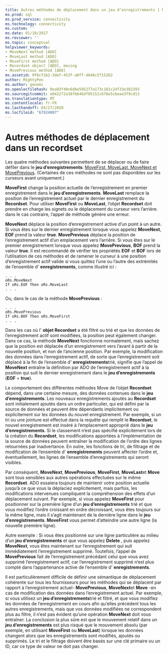 ```yaml
---
title: Autres méthodes de déplacement dans un jeu d’enregistrements | Microsoft Docs
ms.prod: sql
ms.prod_service: connectivity
ms.technology: connectivity
ms.custom: ''
ms.date: 01/19/2017
ms.reviewer: ''
ms.topic: conceptual
helpviewer_keywords:
- MoveNext method [ADO]
- MoveLast method [ADO]
- MoveFirst method [ADO]
- Recordset object [ADO], moving
- MovePrevious method [ADO]
ms.assetid: 9f8cf1b2-3def-453f-a0ff-4646c5f15262
author: MightyPen
ms.author: genemi
ms.openlocfilehash: 0ea83f40c6d6e595277a173c181c24f33e382393
ms.sourcegitcommit: e042272a38fb646df05152c676e5cbeae3f9cd13
ms.translationtype: MT
ms.contentlocale: fr-FR
ms.lasthandoff: 04/27/2020
ms.locfileid: "67924887"
---
```

# <a name="more-ways-to-move-in-a-recordset"></a>Autres méthodes de déplacement dans un recordset
Les quatre méthodes suivantes permettent de se déplacer ou de faire défiler dans le **jeu d’enregistrements**: [MoveFirst, MoveLast, MoveNext et MovePrevious](../../../ado/reference/ado-api/movefirst-movelast-movenext-and-moveprevious-methods-ado.md). (Certaines de ces méthodes ne sont pas disponibles sur les curseurs avant uniquement.)  
  
 **MoveFirst** change la position actuelle de l’enregistrement en premier enregistrement dans le **jeu d’enregistrements**. **MoveLast** remplace la position de l’enregistrement actuel par le dernier enregistrement du **Recordset**. Pour utiliser **MoveFirst** ou **MoveLast**, l’objet **Recordset** doit prendre en charge les signets ou le déplacement du curseur vers l’arrière. dans le cas contraire, l’appel de méthode génère une erreur.  
  
 **MoveNext** déplace la position d’enregistrement active d’un point à un autre. Si vous êtes sur le dernier enregistrement lorsque vous appelez **MoveNext**, **EOF** prend la valeur **true**. **MovePrevious** déplace la position de l’enregistrement actif d’un emplacement vers l’arrière. Si vous êtes sur le premier enregistrement lorsque vous appelez **MovePrevious**, **BOF** prend la valeur **true**. Il est recommandé de vérifier les propriétés **EOF** et **BOF** lors de l’utilisation de ces méthodes et de ramener le curseur à une position d’enregistrement actif valide si vous quittez l’une ou l’autre des extrémités de l’ensemble d' **enregistrements**, comme illustré ici :  
  
```  
. . .  
oRs.MoveNext  
If oRs.EOF Then oRs.MoveLast  
. . .   
```  
  
 Ou, dans le cas de la méthode **MovePrevious** :  
  
```  
. . .   
oRs.MovePrevious  
If oRs.BOF Then oRs.MoveFirst  
. . .  
```  
  
 Dans les cas où l' **objet Recordset** a été filtré ou trié et que les données de l’enregistrement actif sont modifiées, la position peut également changer. Dans ce cas, la méthode **MoveNext** fonctionne normalement, mais sachez que la position est déplacée d’un enregistrement vers l’avant à partir de la nouvelle position, et non de l’ancienne position. Par exemple, la modification des données dans l’enregistrement actif, de sorte que l’enregistrement soit déplacé à la fin de l’ensemble d' **enregistrements**trié, signifie que l’appel de **MoveNext** entraîne la définition par ADO de l’enregistrement actif à la position qui suit le dernier enregistrement dans le **jeu d’enregistrements** (**EOF** = **true**).  
  
 Le comportement des différentes méthodes Move de l’objet **Recordset** dépend, dans une certaine mesure, des données contenues dans le **jeu d’enregistrements**. Les nouveaux enregistrements ajoutés au **Recordset** sont initialement ajoutés dans un ordre particulier, qui est défini par la source de données et peuvent être dépendants implicitement ou explicitement sur les données du nouvel enregistrement. Par exemple, si un tri ou une jointure est effectué dans la requête qui remplit le **Recordset**, le nouvel enregistrement est inséré à l’emplacement approprié dans le **jeu d’enregistrements**. Si le classement n’est pas spécifié explicitement lors de la création du **Recordset**, les modifications apportées à l’implémentation de la source de données peuvent entraîner la modification de l’ordre des lignes retournées par inadvertance. En outre, les fonctions de tri, de filtrage et de modification de l’ensemble d' **enregistrements** peuvent affecter l’ordre et, éventuellement, les lignes de l’ensemble d’enregistrements qui seront visibles.  
  
 Par conséquent, **MoveNext**, **MovePrevious**, **MoveFirst**, **MoveLast**et **Move** sont tous sensibles aux autres opérations effectuées sur le même **Recordset**. ADO essaiera toujours de maintenir votre position actuelle jusqu’à ce que vous la déplaciez explicitement, mais parfois, les modifications intervenues compliquent la compréhension des effets d’un déplacement suivant. Par exemple, si vous appelez **MoveFirst** pour positionner sur la première ligne d’un **jeu d’enregistrements** trié et que vous modifiez l’ordre croissant en ordre décroissant, vous êtes toujours sur la même ligne, mais il s’agit maintenant de la dernière ligne dans le **jeu d’enregistrements**. **MoveFirst** vous permet d’atteindre une autre ligne (la nouvelle première ligne).  
  
 Autre exemple : Si vous êtes positionné sur une ligne particulière au milieu d’un **jeu d’enregistrements** et que vous appelez **Delete** , puis appelez **MoveNext**, vous êtes maintenant sur l’enregistrement qui suit immédiatement l’enregistrement supprimé. Toutefois, l’appel de **MovePrevious** fait de l’enregistrement précédant celui que vous avez supprimé l’enregistrement actif, car l’enregistrement supprimé n’est plus compté dans l’appartenance active de l’ensemble d' **enregistrements**.  
  
 Il est particulièrement difficile de définir une sémantique de déplacement cohérente sur tous les fournisseurs pour les méthodes qui se déplacent par rapport à l’enregistrement actuel- **MovePrevious**, **MoveNext**et **Move** -en cas de modification des données dans l’enregistrement actuel. Par exemple, si vous utilisez un **jeu d’enregistrements**trié et filtré, et que vous modifiez les données de l’enregistrement en cours afin qu’elles précèdent tous les autres enregistrements, mais que vos données modifiées ne correspondent plus au filtre, il n’est pas évident qu’une opération **MoveNext** doit vous entraîner. La conclusion la plus sûre est que le mouvement relatif dans un **jeu d’enregistrements** est plus risqué que le mouvement absolu (par exemple, en utilisant **MoveFirst** ou **MoveLast**) lorsque les données changent alors que les enregistrements sont modifiés, ajoutés ou supprimés. Le tri et le filtrage doivent être basés sur une clé primaire ou un ID, car ce type de valeur ne doit pas changer.
